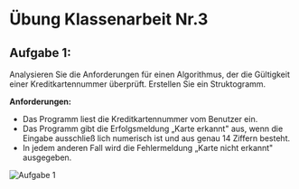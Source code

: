 # Übung Klassenarbeit Nr.3

## Aufgabe 1:
Analysieren Sie die Anforderungen für einen Algorithmus, der die Gültigkeit einer 
Kreditkartennummer überprüft. Erstellen Sie ein Struktogramm.

**Anforderungen:**
- Das Programm liest die Kreditkartennummer vom Benutzer ein.
- Das Programm gibt die Erfolgsmeldung „Karte erkannt" aus, wenn die Eingabe ausschließ
  lich numerisch ist und aus genau 14 Ziffern besteht.
- In jedem anderen Fall wird die Fehlermeldung „Karte nicht erkannt" ausgegeben.

![Aufgabe 1](https://github.com/x10Lukas/Uebung-Klassenarbeit-Nr.3/assets/65921256/01faf1dd-7897-4cec-a08a-cd822c886aca)

